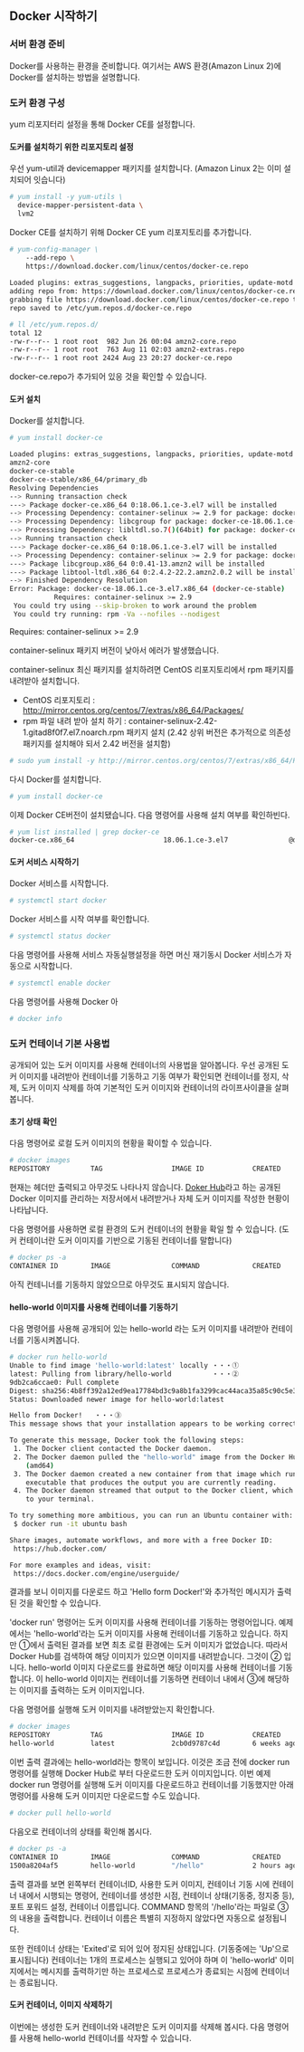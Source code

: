 
## Docker 시작하기 

### 서버 환경 준비
Docker를 사용하는 환경을 준비합니다. 
여기서는 AWS 환경(Amazon Linux 2)에 Docker를 설치하는 방법을 설명합니다.

### 도커 환경 구성
yum 리포지터리 설정을 통해 Docker CE를 설정합니다. 

#### 도커를 설치하기 위한 리포지토리 설정

우선 yum-util과 devicemapper 패키지를 설치합니다. 
(Amazon Linux 2는 이미 설치되어 잇습니다) 

```bash
# yum install -y yum-utils \
  device-mapper-persistent-data \
  lvm2
```

Docker CE를 설치하기 위해 Docker CE yum 리포지토리를 추가합니다. 

```bash
# yum-config-manager \
    --add-repo \
    https://download.docker.com/linux/centos/docker-ce.repo
    
Loaded plugins: extras_suggestions, langpacks, priorities, update-motd
adding repo from: https://download.docker.com/linux/centos/docker-ce.repo
grabbing file https://download.docker.com/linux/centos/docker-ce.repo to /etc/yum.repos.d/docker-ce.repo
repo saved to /etc/yum.repos.d/docker-ce.repo

# ll /etc/yum.repos.d/
total 12
-rw-r--r-- 1 root root  982 Jun 26 00:04 amzn2-core.repo
-rw-r--r-- 1 root root  763 Aug 11 02:03 amzn2-extras.repo
-rw-r--r-- 1 root root 2424 Aug 23 20:27 docker-ce.repo

```
docker-ce.repo가 추가되어 있응 것을 확인할 수 있습니다. 

#### 도커 설치

Docker를 설치합니다. 

```bash
# yum install docker-ce

Loaded plugins: extras_suggestions, langpacks, priorities, update-motd
amzn2-core                                                                                                            | 2.4 kB  00:00:00
docker-ce-stable                                                                                                      | 2.9 kB  00:00:00
docker-ce-stable/x86_64/primary_db                                                                                    |  15 kB  00:00:00
Resolving Dependencies
--> Running transaction check
---> Package docker-ce.x86_64 0:18.06.1.ce-3.el7 will be installed
--> Processing Dependency: container-selinux >= 2.9 for package: docker-ce-18.06.1.ce-3.el7.x86_64
--> Processing Dependency: libcgroup for package: docker-ce-18.06.1.ce-3.el7.x86_64
--> Processing Dependency: libltdl.so.7()(64bit) for package: docker-ce-18.06.1.ce-3.el7.x86_64
--> Running transaction check
---> Package docker-ce.x86_64 0:18.06.1.ce-3.el7 will be installed
--> Processing Dependency: container-selinux >= 2.9 for package: docker-ce-18.06.1.ce-3.el7.x86_64
---> Package libcgroup.x86_64 0:0.41-13.amzn2 will be installed
---> Package libtool-ltdl.x86_64 0:2.4.2-22.2.amzn2.0.2 will be installed
--> Finished Dependency Resolution
Error: Package: docker-ce-18.06.1.ce-3.el7.x86_64 (docker-ce-stable)
           Requires: container-selinux >= 2.9
 You could try using --skip-broken to work around the problem
 You could try running: rpm -Va --nofiles --nodigest

```

Requires: container-selinux >= 2.9

container-selinux 패키지 버전이 낮아서 에러가 발생했습니다. 

container-selinux 최신 패키지를 설치하려면 CentOS 리포지토리에서 rpm 패키지를 내려받아 설치합니다. 
- CentOS 리포지토리 : http://mirror.centos.org/centos/7/extras/x86_64/Packages/ 
- rpm 파일 내려 받아 설치 하기 : container-selinux-2.42-1.gitad8f0f7.el7.noarch.rpm 패키지 설치 
(2.42 상위 버전은 추가적으로 의존성 패키지를 설치해야 되서 2.42 버전을 설치함)

```bash
# sudo yum install -y http://mirror.centos.org/centos/7/extras/x86_64/Packages/container-selinux-2.42-1.gitad8f0f7.el7.noarch.rpm
```

다시 Docker를 설치합니다. 

```bash
# yum install docker-ce
```

이제 Docker CE버전이 설치됐습니다. 다음 명령어를 사용해  설치 여부를 확인하빈다. 

```bash
# yum list installed | grep docker-ce
docker-ce.x86_64                      18.06.1.ce-3.el7               @docker-ce-stable

```

#### 도커 서비스 시작하기

Docker 서비스를 시작합니다. 

```bash
# systemctl start docker
```

Docker 서비스를 시작 여부를 확인합니다.  

```bash
# systemctl status docker
```

다음 명령어를 사용해 서비스 자동실행설정을 하면 머신 재기동시 Docker 서비스가 자동으로 시작합니다.

```bash
# systemctl enable docker
```

다음 명령어를 사용해 Docker 아

```bash
# docker info
```

### 도커 컨테이너 기본 사용법
공개되어 있는 도커 이미지를 사용해 컨테이너의 사용법을 알아봅니다. 
우선 공개된 도커 이미지를 내려받아 컨테이너를 기동하고 기동 여부가 확인되면 컨테이너를 정지, 삭제, 도커 이미지 삭제를 하여 기본적인 도커 이미지와 컨테이너의 라이프사이클을 살펴봅니다. 

#### 초기 상태 확인
다음 명령어로 로컬 도커 이미지의 현황을 확이할 수 있습니다.
```bash
# docker images
REPOSITORY          TAG                 IMAGE ID            CREATED             SIZE
```
현재는 헤더만 출력되고 아무것도 나타나지 않습니다. 
[Doker Hub](https://hub.docker.com/explore/)라고 하는 공개된 Docker 이미지를 관리하는 저장서에서 내려받거나 자체 도커 이미지를 작성한 현황이 나타납니다. 

다음 명령어를 사용하면 로컬 환경의 도커 컨테이너의 현황을 확일 할 수 있습니다. (도커 컨테이너란 도커 이미지를 기반으로 기동된 컨테이너를 말합니다)
```bash
# docker ps -a
CONTAINER ID        IMAGE               COMMAND             CREATED             STATUS              PORTS               NAMES
```
아직 컨테니너를 기동하지 않았으므로 아무것도 표시되지 않습니다. 

#### hello-world 이미지를 사용해 컨테이너를 기동하기
다음 명령어를 사용해 공개되어 있는 hello-world 라는 도커 이미지를 내려받아 컨테이너를 기동시켜봅니다. 
```bash
# docker run hello-world
Unable to find image 'hello-world:latest' locally ・・・①
latest: Pulling from library/hello-world          ・・・②
9db2ca6ccae0: Pull complete
Digest: sha256:4b8ff392a12ed9ea17784bd3c9a8b1fa3299cac44aca35a85c90c5e3c7afacdc
Status: Downloaded newer image for hello-world:latest

Hello from Docker!   ・・・③
This message shows that your installation appears to be working correctly.

To generate this message, Docker took the following steps:
 1. The Docker client contacted the Docker daemon.
 2. The Docker daemon pulled the "hello-world" image from the Docker Hub.
    (amd64)
 3. The Docker daemon created a new container from that image which runs the
    executable that produces the output you are currently reading.
 4. The Docker daemon streamed that output to the Docker client, which sent it
    to your terminal.

To try something more ambitious, you can run an Ubuntu container with:
 $ docker run -it ubuntu bash

Share images, automate workflows, and more with a free Docker ID:
 https://hub.docker.com/

For more examples and ideas, visit:
 https://docs.docker.com/engine/userguide/

```

결과를 보니 이미지를 다운로드 하고 'Hello form Docker!'와 추가적인 메시지가 출력된 것을 확인할 수 있습니다. 

'docker run' 명령어는 도커 이미지를 사용해 컨테이너를 기동하는 명령어입니다. 예제에서는 'hello-world'라는 도커 이미지를 사용해 컨테이너를 기동하고 있습니다. 
하지만 ①에서 출력된 결과를 보면 최초 로컬 환경에는 도커 이미지가 없었습니다. 따라서 Docker Hub를 검색하여 해당 이미지가 있으면 이미지를 내려받습니다. 그것이 ② 입니다.
hello-world 이미지 다운로드를 완료하면 해당 이미지를 사용해 컨테이너를 기동합니다. 이 hello-world 이미지는 컨테이너를 기동하면 컨테이너 내에서 ③에 해당하는 이미지를 출력하는 도커 이미지입니다. 

다음 명령어를 실행해 도커 이미지를 내려받았는지 확인합니다. 
```bash
# docker images
REPOSITORY          TAG                 IMAGE ID            CREATED             SIZE
hello-world         latest              2cb0d9787c4d        6 weeks ago         1.85kB

```
이번 출력 결과에는 hello-world라는 항목이 보입니다. 이것은 조금 전에 docker run 명령어를 실행해 Docker Hub로 부터 다운로드한 도커 이미지입니다. 이번 예제 docker run 명령어를 실행해 도커 이미지를 다운로드하고 컨테이너를 기동했지만 아래 명령어를 사용해 도커 이미지만 다운로드할 수도 있습니다. 
```bash
# docker pull hello-world
```
다음오로 컨테이너의 상태를 확인해 봅시다. 

```bash
# docker ps -a
CONTAINER ID        IMAGE               COMMAND             CREATED             STATUS                   PORTS               NAMES
1500a8204af5        hello-world         "/hello"            2 hours ago         Exited (0) 2 hours ago                       competent_haibt
```
출력 결과를 보면 왼쪽부터 컨테이너ID, 사용한 도커 이미지, 컨테이너 기동 시에 컨테이너 내에서 시행되는 명령어, 컨테이너를 생성한 시점, 컨테이너 상태(기동중, 정지중 등), 포트 포워드 설정, 컨테이너 이름입니다. 
COMMAND 항목의 '/hello'라는 파일로 ③의 내용을 출력합니다. 
컨테이너 이름은 특별히 지정하지 않았다면 자동으로 설정됩니다. 

또한 컨테이너 상태는 'Exited'로 되어 있어 정지된 상태입니다. (기동중에는 'Up'으로 표시됩니다)
컨테이너는 1개의 프로세스는 실행되고 있어야 하며 이 'hello-world' 이미지에서는 메시지를 출력하기만 하는 프로세스로 프로세스가 종료되는 시점에 컨테이너는 종료됩니다. 


#### 도커 컨테이너, 이미지 삭제하기
이번에는 생성한 도커 컨테이너와 내려받은 도커 이미지를 삭제해 봅시다.
다음 명령어를 사용해 hello-world 컨테이너를 삭자할 수 있습니다. 
